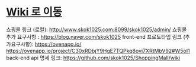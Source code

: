 # [Wiki 로 이동](https://github.com/skok1025/ShoppingMall-2week-/wiki)

쇼핑몰 링크 (로컬): http://www.skok1025.com:8099/skok1025/admin/
쇼핑몰 추가 요구사항 : https://blog.naver.com/skok1025
front-end 프로토타입 링크 (추가요구사항):
https://ovenapp.io/
https://ovenapp.io/project/C30xRDbjY9HgE7TQPkq8ovi7XRtMbV92#W5oI1
back-end api 명세 링크: https://github.com/skok1025/ShoppingMall/wiki



